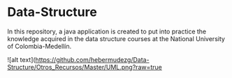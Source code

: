 # Data-Structure

In this repository, a java application is created to put into practice the knowledge acquired in the data structure courses at the National University of Colombia-Medellín.

![alt text](https://github.com/hebermudezg/Data-Structure/Otros_Recursos/Master/UML.png?raw=true
